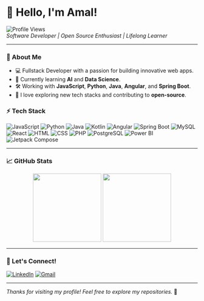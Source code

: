 
# 👋 Hello, I'm Amal!  

![Profile Views](https://komarev.com/ghpvc/?username=Amal146&color=blue&style=flat)  
*Software Developer | Open Source Enthusiast | Lifelong Learner*

---

### 🌟 About Me

- 💻 Fullstack Developer with a passion for building innovative web apps.
- 🌱 Currently learning **AI** and **Data Science**.
- 🛠️ Working with **JavaScript**, **Python**, **Java**, **Angular**, and **Spring Boot**.
- 🧠 I love exploring new tech stacks and contributing to **open-source**.

### ⚡ Tech Stack

![JavaScript](https://img.shields.io/badge/-JavaScript-black?style=flat-square&logo=javascript)
![Python](https://img.shields.io/badge/-Python-black?style=flat-square&logo=python)
![Java](https://img.shields.io/badge/-Java-black?style=flat-square&logo=java)
![Kotlin](https://img.shields.io/badge/-Kotlin-black?style=flat-square&logo=kotlin)
![Angular](https://img.shields.io/badge/-Angular-black?style=flat-square&logo=angular)
![Spring Boot](https://img.shields.io/badge/-Spring%20Boot-black?style=flat-square&logo=spring-boot)
![MySQL](https://img.shields.io/badge/-MySQL-black?style=flat-square&logo=mysql)
![React](https://img.shields.io/badge/-React-black?style=flat-square&logo=react)
![HTML](https://img.shields.io/badge/-HTML-black?style=flat-square&logo=html5)
![CSS](https://img.shields.io/badge/-CSS-black?style=flat-square&logo=css3)
![PHP](https://img.shields.io/badge/-PHP-black?style=flat-square&logo=php)
![PostgreSQL](https://img.shields.io/badge/-PostgreSQL-black?style=flat-square&logo=postgresql)
![Power BI](https://img.shields.io/badge/-Power%20BI-black?style=flat-square&logo=power-bi)
![Jetpack Compose](https://img.shields.io/badge/-Jetpack%20Compose-black?style=flat-square&logo=jetpack-compose)

---

### 📈 GitHub Stats

<p align="center">
  <img height="180em" src="https://github-readme-stats.vercel.app/api?username=Amal146&show_icons=true&theme=radical&hide_border=true" />
  <img height="180em" src="https://github-readme-stats.vercel.app/api/top-langs/?username=Amal146&layout=compact&theme=radical&hide_border=true" />
</p>

---


### 🤝 Let's Connect!

[![LinkedIn](https://img.shields.io/badge/-LinkedIn-blue?style=flat-square&logo=Linkedin&logoColor=white)](https://www.linkedin.com/in/amal-jawahdou-062883226)
[![Gmail](https://img.shields.io/badge/-Gmail-red?style=flat-square&logo=Gmail&logoColor=white)](mailto:amaljw2002@gmail.com)


---

*Thanks for visiting my profile! Feel free to explore my repositories.* 🚀
